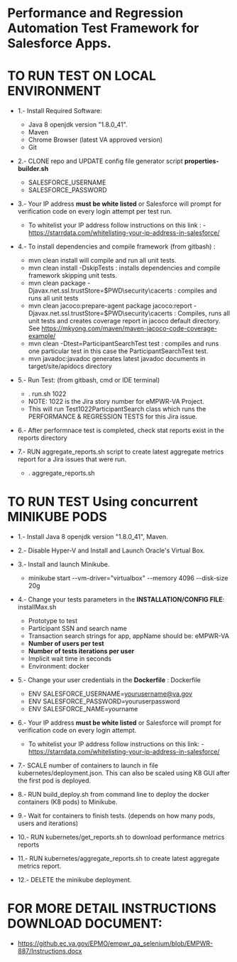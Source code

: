 # Performance and Regression Automation Test Framework for Salesforce Apps.


# TO RUN TEST ON LOCAL ENVIRONMENT

* 1.- Install Required Software: 

	- Java 8 openjdk version "1.8.0_41". 
	- Maven
	- Chrome Browser (latest VA approved version)
	- Git

* 2.- CLONE repo and UPDATE config file generator script __properties-builder.sh__

	- SALESFORCE_USERNAME
	- SALESFORCE_PASSWORD
	
* 3.- Your IP address __must be white listed__ or Salesforce will prompt for verification code on every login attempt per test run.
 
	- To whitelist your IP address follow instructions on this link :
			- https://starrdata.com/whitelisting-your-ip-address-in-salesforce/
			
* 4.- To install dependencies and compile framework (from gitbash) :
	- mvn clean install will compile and run all unit tests.
	- mvn clean install -DskipTests : installs dependencies and compile framework skipping unit tests.
	- mvn clean package -Djavax.net.ssl.trustStore=$PWD\\security\\cacerts : compiles and runs all unit tests
	- mvn clean jacoco:prepare-agent package jacoco:report -Djavax.net.ssl.trustStore=$PWD\\security\\cacerts :
		Compiles, runs all unit tests and creates coverage report in jacoco default directory. See https://mkyong.com/maven/maven-jacoco-code-coverage-example/
	- mvn clean -Dtest=ParticipantSearchTest test : compiles and runs one particular test in this case the ParticipantSearchTest test.
	- mvn javadoc:javadoc generates latest javadoc documents in target/site/apidocs directory

* 5.- Run Test: (from gitbash, cmd or IDE terminal)
	- . run.sh 1022 
	- NOTE: 1022 is the Jira story number for eMPWR-VA Project.
	- This will run Test1022ParticipantSearch class which runs the PERFORMANCE & REGRESSION TESTS for this Jira issue.
	
* 6.- After performnace test is completed, check stat reports exist in the reports directory

* 7.- RUN aggregate_reports.sh script to create latest aggregate metrics report for a Jira issues that were run.
	- . aggregate_reports.sh

# TO RUN TEST Using concurrent MINIKUBE PODS

* 1.- Install Java 8 openjdk version "1.8.0_41", Maven. 

* 2.- Disable Hyper-V and Install and Launch Oracle's Virtual Box.

* 3.- Install and launch Minikube.
	- minikube start --vm-driver="virtualbox" --memory 4096 --disk-size 20g	

* 4.- Change your tests parameters in the __INSTALLATION/CONFIG FILE__: installMax.sh
	- Prototype to test
	- Participant SSN and search name
	- Transaction search strings for app, appName should be: eMPWR-VA
	- __Number of users per test__
	- __Number of tests iterations per user__
	- Implicit wait time in seconds
	- Environment: docker
			 
* 5.- Change your user credentials in the __Dockerfile__ : Dockerfile
	- ENV SALESFORCE_USERNAME=yourusername@va.gov
	- ENV SALESFORCE_PASSWORD=youruserpassword
	- ENV SALESFORCE_NAME=yourname 
		
* 6.- Your IP address __must be white listed__ or Salesforce will prompt for verification code on every login attempt. 
	- To whitelist your IP address follow instructions on this link:
			- https://starrdata.com/whitelisting-your-ip-address-in-salesforce/

* 7.- SCALE number of containers to launch in file kubernetes/deployment.json. This can also be scaled using K8 GUI after the first pod is deployed. 

* 8.- RUN build_deploy.sh from command line to deploy the docker containers (K8 pods) to Minikube.

* 9.- Wait for containers to finish tests. (depends on how many pods, users and iterations)

* 10.- RUN kubernetes/get_reports.sh to download performance metrics reports

* 11.- RUN kubernetes/aggregate_reports.sh to create latest aggregate metrics report.

* 12.- DELETE the minikube deployment.


# FOR MORE DETAIL INSTRUCTIONS DOWNLOAD DOCUMENT: 
* https://github.ec.va.gov/EPMO/empwr_qa_selenium/blob/EMPWR-887/Instructions.docx
